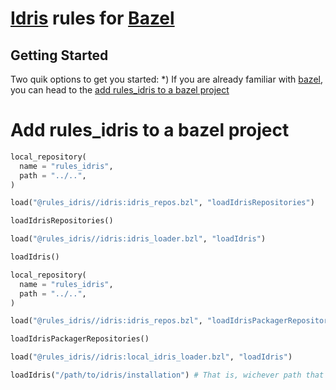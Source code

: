 [Idris](https://www.idris-lang.org/) rules for [Bazel](https://bazel.build/)
=====================

Getting Started
--------------

Two quik options to get you started:
  *) If you are already familiar with [bazel](https://bazel.build/), you can head to the [add rules_idris to a bazel project](#foo)

# Add rules_idris to a bazel project

```python
local_repository(
  name = "rules_idris",
  path = "../..",
)

load("@rules_idris//idris:idris_repos.bzl", "loadIdrisRepositories")

loadIdrisRepositories()

load("@rules_idris//idris:idris_loader.bzl", "loadIdris")

loadIdris()
```

```python
local_repository(
  name = "rules_idris",
  path = "../..",
)

load("@rules_idris//idris:idris_repos.bzl", "loadIdrisPackagerRepositories")

loadIdrisPackagerRepositories()

load("@rules_idris//idris:local_idris_loader.bzl", "loadIdris")

loadIdris("/path/to/idris/installation") # That is, wichever path that contains 'bin/idris'
```
